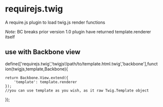 requirejs.twig
==============

A require.js plugin to load twig.js render functions

*Note:* BC breaks prior version 1.0 plugin have returned template.renderer itself

## use with Backbone view

define(['requirejs.twig','twigjs!/path/to/template.html.twig','backbone'],function(twigjs,template,Backbone){


    return Backbone.View.extend({
        'template': template.renderer
    });
    //you can use template as you wish, as it raw Twig.Template object
});
